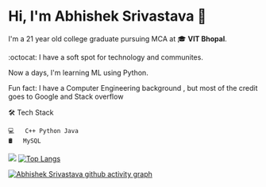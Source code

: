 # Hi, I'm Abhishek Srivastava 👋

I'm a 21 year old college graduate pursuing MCA at :mortar_board: **VIT Bhopal**.

:octocat: I have a soft spot for technology and communites. 

Now a days, I'm learning ML using Python.

 Fun fact: I have a Computer Engineering background , but most of the credit 
goes to Google and Stack overflow

🛠  Tech Stack


    💻   C++ Python Java
    🛢   MySQL

<img 
   src="https://github-readme-stats.vercel.app/api?username=allstarabhi&show_icons=true&theme=tokyonight" 
/>
[![Top Langs](https://github-readme-stats.vercel.app/api/top-langs/?username=allstarabhi&layout=compact)](https://github.com/anuraghazra/github-readme-stats)

[![Abhishek Srivastava github activity graph](https://activity-graph.herokuapp.com/graph?username=allstarabhi&theme=dracula)](https://github.com/ashutosh00710/github-readme-activity-graph)
